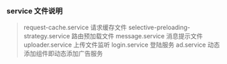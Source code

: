 ### service 文件说明
> request-cache.service   请求缓存文件
> selective-preloading-strategy.service  路由预加载文件
> message.service  消息提示文件
> uploader.service 上传文件监听
> login.service 登陆服务
> ad.service 动态添加组件即动态添加广告服务